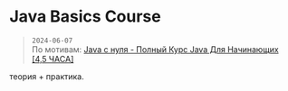 # Java Basics Course

> `2024-06-07`<br>
> По мотивам: [Java с нуля - Полный Курс Java Для Начинающих [4,5 ЧАСА]](https://www.youtube.com/watch?v=jPlBifPPri8)

теория + практика.
